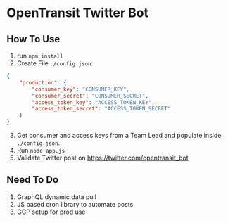 # OpenTransit Twitter Bot

## How To Use

1. run `npm install`
2. Create File `./config.json`:
```json
{
    "production": {
        "consumer_key": "CONSUMER_KEY",
        "consumer_secret": "CONSUMER_SECRET",
        "access_token_key": "ACCESS_TOKEN_KEY",
        "access_token_secret": "ACCESS_TOKEN_SECRET"
    } 
}
```
3. Get consumer and access keys from a Team Lead and populate inside `./config.json`.
4. Run `node app.js`
5. Validate Twitter post on https://twitter.com/opentransit_bot

## Need To Do
1. GraphQL dynamic data pull
2. JS based cron library to automate posts
3. GCP setup for prod use